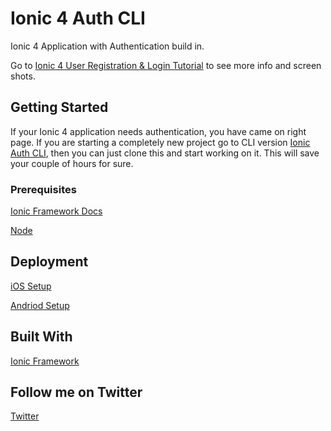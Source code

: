 # Ionic 4 Auth CLI

Ionic 4 Application with Authentication build in.

Go to [Ionic 4 User Registration & Login Tutorial](https://blog.flicher.net/ionic-4-user-registration-login-tutorial/) to see more info and screen shots.

## Getting Started

If your Ionic 4 application needs authentication, you have came on right page. If you are starting a completely new project go to CLI version [Ionic Auth CLI](https://github.com/flicher-net/ionic-4-auth-cli), then you can just clone this and start working on it. This will save your couple of hours for sure.

### Prerequisites

[Ionic Framework Docs](https://ionicframework.com/docs/)

[Node](https://nodejs.org/)

## Deployment

[iOS Setup](https://ionicframework.com/docs/installation/ios)

[Andriod Setup](https://ionicframework.com/docs/installation/android)

## Built With

[Ionic Framework](https://ionicframework.com/)

## Follow me on Twitter

[Twitter](https://twitter.com/_varunverma)
